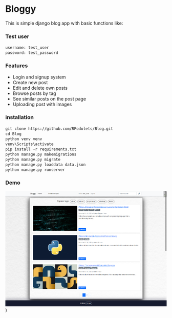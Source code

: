# Bloggy

This is simple django blog app with basic functions like:
### Test user
```
username: test_user
password: test_password
```

### Features
* Login and signup system
* Create new post
* Edit and delete own posts
* Browse posts by tag
* See similar posts on the post page
* Uploading post with images

### installation
```
git clone https://github.com/RPodolets/Blog.git
cd Blog
python venv venv
venv\Scripts\activate
pip install -r requirements.txt
python manage.py makemigrations
python manage.py migrate
python manage.py loaddata data.json
python manage.py runserver
``` 
### Demo
![img.png](img.png))
